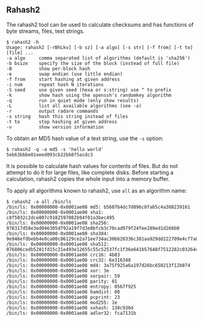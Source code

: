 ## Rahash2

The rahash2 tool can be used to calculate checksums and has functions of byte streams, files, text strings.

    $ rahash2 -h
    Usage: rahash2 [-rBhLkv] [-b sz] [-a algo] [-s str] [-f from] [-t to] [file] ...
    -a algo     comma separated list of algorithms (default is 'sha256')
    -b bsize    specify the size of the block (instead of full file)
    -B          show per-block hash
    -e          swap endian (use little endian)
    -f from     start hashing at given address
    -i num      repeat hash N iterations
    -S seed     use given seed (hexa or s:string) use ^ to prefix
    -k          show hash using the openssh's randomkey algorithm
    -q          run in quiet mode (only show results)
    -L          list all available algorithms (see -a)
    -r          output radare commands
    -s string   hash this string instead of files
    -t to       stop hashing at given address
    -v          show version information

To obtain an MD5 hash value of a text string, use the `-s` option:

    $ rahash2 -q -a md5 -s 'hello world'
    5eb63bbbe01eeed093cb22bb8f5acdc3

It is possible to calculate hash values for contents of files. But do not attempt to do it for large files, like complete disks. Before starting a calculation, rahash2 copies the whole input into a memory buffer.

To apply all algorithms known to rahash2, use `all` as an algorithm name:

    $ rahash2 -a all /bin/ls
    /bin/ls: 0x00000000-0x0001ae08 md5: b5607b4dc7d896c0fab5c4a308239161
    /bin/ls: 0x00000000-0x0001ae08 sha1: c8f5032c2dce807c9182597082b94f01a3bec495
    /bin/ls: 0x00000000-0x0001ae08 sha256: 978317d58e3ed046305df92a19f7d3e0bfcb3c70cad979f24fee289ed1d266b0
    /bin/ls: 0x00000000-0x0001ae08 sha384: 9e946efdbebb4e0ca00c86129ce2a71ee734ac30b620336c381aa929dd222709e4cf7a800b25fbc7d06fe3b184933845
    /bin/ls: 0x00000000-0x0001ae08 sha512: 076806cedb5281fd15c21e493e12655c55c52537fc1f36e641b57648f7512282c03264cf5402b1b15cf03a20c9a60edfd2b4f76d4905fcec777c297d3134f41f
    /bin/ls: 0x00000000-0x0001ae08 crc16: 4b83
    /bin/ls: 0x00000000-0x0001ae08 crc32: 6e316348
    /bin/ls: 0x00000000-0x0001ae08 md4: 3a75f925a6a197d26bc650213f12b074
    /bin/ls: 0x00000000-0x0001ae08 xor: 3e
    /bin/ls: 0x00000000-0x0001ae08 xorpair: 59
    /bin/ls: 0x00000000-0x0001ae08 parity: 01
    /bin/ls: 0x00000000-0x0001ae08 entropy: 0567f925
    /bin/ls: 0x00000000-0x0001ae08 hamdist: 00
    /bin/ls: 0x00000000-0x0001ae08 pcprint: 23
    /bin/ls: 0x00000000-0x0001ae08 mod255: 1e
    /bin/ls: 0x00000000-0x0001ae08 xxhash: 138c936d
    /bin/ls: 0x00000000-0x0001ae08 adler32: fca7131b
